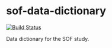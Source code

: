 sof-data-dictionary
===================

[![Build Status](https://travis-ci.org/sleepepi/sof-data-dictionary.svg?branch=master)](https://travis-ci.org/sleepepi/sof-data-dictionary)

Data dictionary for the SOF study.
